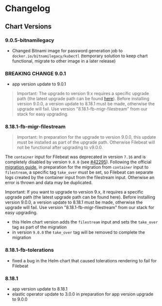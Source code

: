# Changelog

## Chart Versions

### 9.0.5-bitnamilegacy

- Changed Bitnami image for password generation job to `docker.io/bitnamilegacy/kubectl` (temporary solution to keep chart functional, migrate to other image in a later release)

### BREAKING CHANGE 9.0.1

- app version update to 9.0.1

> Important: The upgrade to version 9.x requires a specific upgrade path (the latest upgrade path can be found [here](https://www.elastic.co/docs/deploy-manage/upgrade/prepare-to-upgrade#prepare-upgrade-from-8.x)). Before installing version 9.0.0, a version update to 8.18.1 must be made, otherwise the upgrade will fail. Use version "8.18.1-fb-migr-filestream" from our stack for easy upgrading.

### 8.18.1-fb-migr-filestream

> Important: In preparation for the upgrade to version 9.0.0, this update must be installed as part of the upgrade path. Otherwise Filebeat will not be functional after upgrading to v9.0.0.

The `container` input for Filebeat was deprecated in version `7.16` and is completely disabled by version `9.0.0` (see [#42295](https://github.com/elastic/beats/pull/42295)).
Following the official [migration guide](https://www.elastic.co/docs/reference/beats/filebeat/migrate-to-filestream), in preparation for the migration from `container` input to `filestream`, a specific tag `take_over` must be set, so Filebeat can separate logs created by the container input from the filestream input. Otherwise an error is thrown and data may be duplicated.

Important: If you want to upgrade to version 9.x, it requires a specific upgrade path (the latest upgrade path can be found here). Before installing version 9.0.0, a version update to 8.18.1 must be made, otherwise the upgrade will fail. Use version "8.18.1-fb-migr-filestream" from our stack for easy upgrading.

- this Helm chart version adds the `filestream` input and sets the `take_over` tag as part of the migration
- in version `9.0.0` the `take_over` tag will be removed to complete the migration

### 8.18.1-fb-tolerations

- fixed a bug in the Helm chart that caused tolerations rendering to fail for Filebeat

### 8.18.1

- app version update to 8.18.1
- elastic operator update to 3.0.0 in preparation for app version upgrade to 9.0.0
